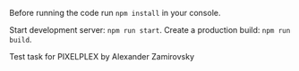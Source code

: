 Before running the code run `npm install` in your console.

Start development server: `npm run start`.
Create a production build: `npm run build`.

Test task for PIXELPLEX by Alexander Zamirovsky
